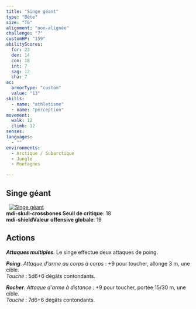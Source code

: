```yaml
---
title: "Singe géant"
type: "Bête"
size: "TG"
alignment: "non-alignée"
challenge: "7"
customHP: "159"
abilityScores:
  for: 23
  dex: 14
  con: 18
  int: 7
  sag: 12
  cha: 7
ac:
  armorType: "custom"
  value: "13"
skills:
  - name: "athletisme"
  - name: "perception"
movement:
  walk: 12
  climb: 12
senses:
languages:
  - ""
environments:
  - Arctique / Subarctique
  - Jungle
  - Montagnes

---
```

## Singe géant
&nbsp;
[![Singe géant](https://www.douaratil.fr/illustrations/bete/singegeant300.jpeg)](https://www.douaratil.fr/illustrations/bete/singegeant.jpeg)  
**<v-icon>mdi-skull-crossbones</v-icon> Seuil de critique**: 18            
**<v-icon>mdi-shield</v-icon>Valeur offensive globale**: 19     
## Actions
_**Attaques multiples**_. Le singe effectue deux attaques de poing.

_**Poing**_. _Attaque d'arme au corps à corps_ : +9 pour toucher, allonge 3 m, une cible.  
_Touché_ : 5d6+6 dégâts contondants.

_**Rocher**_. _Attaque d'arme à distance_ : +9 pour toucher, portée 15/30 m, une cible.  
_Touché_ : 7d6+6 dégâts contondants.
